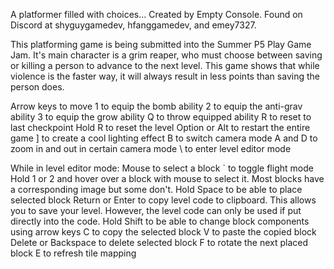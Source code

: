 A platformer filled with choices... Created by Empty Console. Found on Discord at shyguygamedev, hfanggamedev, and emey7327.

This platforming game is being submitted into the Summer P5 Play Game Jam. 
It's main character is a grim reaper, who must choose between saving or killing a person to advance to the next level.
This game shows that while violence is the faster way, it will always result in less points than saving the person does.

Arrow keys to move
1 to equip the bomb ability
2 to equip the anti-grav ability
3 to equip the grow ability
Q to throw equipped ability
R to reset to last checkpoint
Hold R to reset the level
Option or Alt to restart the entire game
] to create a cool lighting effect
B to switch camera mode
A and D to zoom in and out in certain camera mode
\ to enter level editor mode

While in level editor mode:
Mouse to select a block
` to toggle flight mode
Hold 1 or 2 and hover over a block with mouse to select it. Most blocks have a corresponding image but some don't.
Hold Space to be able to place selected block
Return or Enter to copy level code to clipboard. This allows you to save your level. However, the level code can only be used if put directly into the code.
Hold Shift to be able to change block components using arrow keys
C to copy the selected block
V to paste the copied block
Delete or Backspace to delete selected block
F to rotate the next placed block
E to refresh tile mapping
